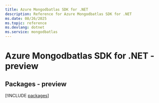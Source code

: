 ```yaml
---
title: Azure Mongodbatlas SDK for .NET
description: Reference for Azure Mongodbatlas SDK for .NET
ms.date: 08/26/2025
ms.topic: reference
ms.devlang: dotnet
ms.service: mongodbatlas
---
```

# Azure Mongodbatlas SDK for .NET - preview
## Packages - preview
[!INCLUDE [packages](mongodbatlas-index.md)]